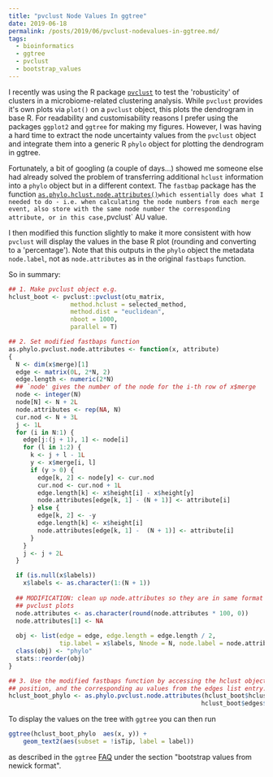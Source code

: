 ```yaml
---
title: "pvclust Node Values In ggtree"
date: 2019-06-18
permalink: /posts/2019/06/pvclust-nodevalues-in-ggtree.md/
tags:
  - bioinformatics
  - ggtree
  - pvclust
  - bootstrap_values
---
```


I recently was using the R package [`pvclust`](http://stat.sys.i.kyoto-u.ac.jp/prog/pvclust/) to test the
'robusticity' of clusters in a microbiome-related clustering analysis. While `pvclust` provides it's own plots via `plot()`  on a `pvclust` object, this plots the dendrogram in  base R. For readability and customisability reasons I prefer using the packages `ggplot2` and `ggtree` for making my figures. However, I was having a hard time to extract the node uncertainty values from the `pvclust` object  and integrate them into a generic R `phylo` object for plotting the dendrogram in ggtree.

Fortunately, a bit of googling (a couple of days...) showed me someone else had already solved the problem of transferring additional `hclust` information into a `phylo` object but in a different context. The `fastbap` package has the function [`as.phylo.hclust.node.attributes()`](https://github.com/gtonkinhill/fastbaps/blob/master/R/as.phylo.hclust.node.attributes.R)` which essentially does what I needed to do - i.e. when calculating the node numbers from each merge event, also store with the same node number the corresponding attribute, or in this case, `pvclust` AU value.

I then modified this function slightly to make it more consistent with how `pvclust` will display the values in the base R plot (rounding and converting to a 'percentage'). Note that this outputs in the `phylo` object the metadata `node.label`, not as `node.attributes` as in the original `fastbaps` function.

So in summary:

```r
## 1. Make pvclust object e.g.
hclust_boot <- pvclust::pvclust(otu_matrix,
                 method.hclust = selected_method,
                 method.dist = "euclidean",
                 nboot = 1000,
                 parallel = T)

## 2. Set modified fastbaps function
as.phylo.pvclust.node.attributes <- function(x, attribute)
{
  N <- dim(x$merge)[1]
  edge <- matrix(0L, 2*N, 2)
  edge.length <- numeric(2*N)
  ## `node' gives the number of the node for the i-th row of x$merge
  node <- integer(N)
  node[N] <- N + 2L
  node.attributes <- rep(NA, N)
  cur.nod <- N + 3L
  j <- 1L
  for (i in N:1) {
    edge[j:(j + 1), 1] <- node[i]
    for (l in 1:2) {
      k <- j + l - 1L
      y <- x$merge[i, l]
      if (y > 0) {
        edge[k, 2] <- node[y] <- cur.nod
        cur.nod <- cur.nod + 1L
        edge.length[k] <- x$height[i] - x$height[y]
        node.attributes[edge[k, 1] - (N + 1)] <- attribute[i]
      } else {
        edge[k, 2] <- -y
        edge.length[k] <- x$height[i]
        node.attributes[edge[k, 1] -  (N + 1)] <- attribute[i]
      }
    }
    j <- j + 2L
  }

  if (is.null(x$labels))
    x$labels <- as.character(1:(N + 1))
  
  ## MODIFICATION: clean up node.attributes so they are in same format in 
  ## pvclust plots
  node.attributes <- as.character(round(node.attributes * 100, 0))
  node.attributes[1] <- NA
  
  obj <- list(edge = edge, edge.length = edge.length / 2,
              tip.label = x$labels, Nnode = N, node.label = node.attributes)
  class(obj) <- "phylo"
  stats::reorder(obj)
}

## 3. Use the modified fastbaps function by accessing the hclust object in first 
## position, and the corresponding au values from the edges list entry.
hclust_boot_phylo <- as.phylo.pvclust.node.attributes(hclust_boot$hclust, 
                                                     hclust_boot$edges$au)

```

To display the values on the tree with `ggtree` you can then run

```r
ggtree(hclust_boot_phylo  aes(x, y)) +
    geom_text2(aes(subset = !isTip, label = label)) 
```

as described in the `ggtree` [FAQ](https://guangchuangyu.github.io/software/ggtree/faq/#) under the section "bootstrap values from newick format".